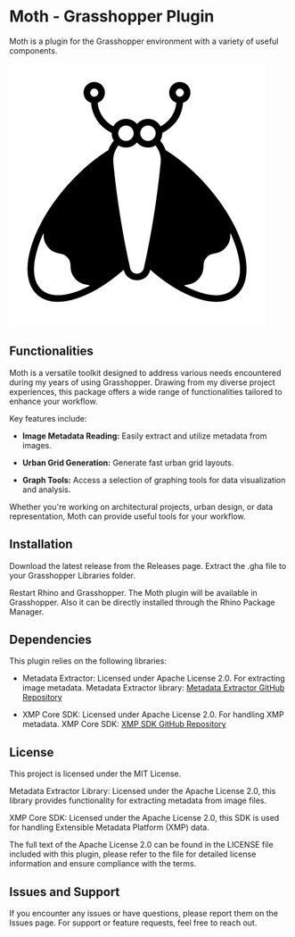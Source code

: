 # **Moth - Grasshopper Plugin**

Moth is a plugin for the Grasshopper environment with a variety of useful components.

![Moth Plugin Logo](./Resources/MothIconLarge.png)

## **Functionalities**

  Moth is a versatile toolkit designed to address various needs encountered during my years of using Grasshopper. Drawing from my diverse project experiences, this package offers a wide range of functionalities tailored to enhance your workflow.

  Key features include:

  + **Image Metadata Reading:** Easily extract and utilize metadata from images.
  
  + **Urban Grid Generation:** Generate fast urban grid layouts.
  
  + **Graph Tools:** Access a selection of graphing tools for data visualization and analysis.

Whether you're working on architectural projects, urban design, or data representation, Moth can provide useful tools for your workflow.

## **Installation**

  Download the latest release from the Releases page.
  Extract the .gha file to your Grasshopper Libraries folder.

  Restart Rhino and Grasshopper. The Moth plugin will be available in Grasshopper.
  Also it can be directly installed through the Rhino Package Manager.

## **Dependencies**

This plugin relies on the following libraries:

  + Metadata Extractor: Licensed under Apache License 2.0. For extracting image metadata.
  Metadata Extractor library: [Metadata Extractor GitHub Repository](https://github.com/drewnoakes/metadata-extractor)

  + XMP Core SDK: Licensed under Apache License 2.0. For handling XMP metadata.
  XMP Core SDK: [XMP SDK GitHub Repository](https://github.com/drewnoakes/xmp-core-dotnet)


## **License**

  This project is licensed under the MIT License.
  
  Metadata Extractor Library: Licensed under the Apache License 2.0, this library provides functionality for extracting metadata from image files. 
   
  XMP Core SDK: Licensed under the Apache License 2.0, this SDK is used for handling Extensible Metadata Platform (XMP) data. 
  
  The full text of the Apache License 2.0 can be found in the LICENSE file included with this plugin, please refer to the file for detailed license information and ensure compliance with the terms.

## **Issues and Support**

If you encounter any issues or have questions, please report them on the Issues page. For support or feature requests, feel free to reach out.
